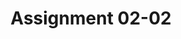 ---
title: Assignment 02-02
header:
  image: '/assets/images/teaserimages/landscape.png'
  caption: 'Generated with [deepai.org](https://deepai.org/machine-learning-model/cyberpunk-generator){:target="_blank"}'
  
---